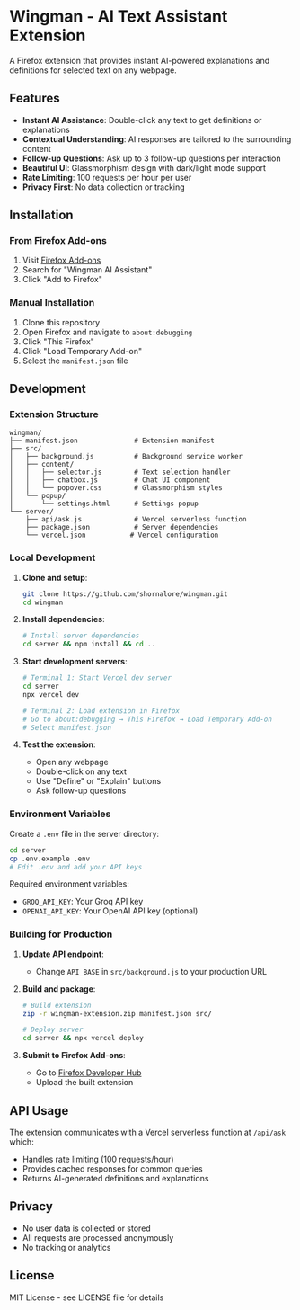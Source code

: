 # Wingman - AI Text Assistant Extension

A Firefox extension that provides instant AI-powered explanations and definitions for selected text on any webpage.

## Features

- **Instant AI Assistance**: Double-click any text to get definitions or explanations
- **Contextual Understanding**: AI responses are tailored to the surrounding content
- **Follow-up Questions**: Ask up to 3 follow-up questions per interaction
- **Beautiful UI**: Glassmorphism design with dark/light mode support
- **Rate Limiting**: 100 requests per hour per user
- **Privacy First**: No data collection or tracking

## Installation

### From Firefox Add-ons
1. Visit [Firefox Add-ons](https://addons.mozilla.org)
2. Search for "Wingman AI Assistant"
3. Click "Add to Firefox"

### Manual Installation
1. Clone this repository
2. Open Firefox and navigate to `about:debugging`
3. Click "This Firefox"
4. Click "Load Temporary Add-on"
5. Select the `manifest.json` file

## Development

### Extension Structure
```
wingman/
├── manifest.json              # Extension manifest
├── src/
│   ├── background.js          # Background service worker
│   ├── content/
│   │   ├── selector.js        # Text selection handler
│   │   ├── chatbox.js         # Chat UI component
│   │   └── popover.css        # Glassmorphism styles
│   └── popup/
│       └── settings.html      # Settings popup
└── server/
    ├── api/ask.js             # Vercel serverless function
    ├── package.json           # Server dependencies
    └── vercel.json           # Vercel configuration
```

### Local Development

1. **Clone and setup**:
   ```bash
   git clone https://github.com/shornalore/wingman.git
   cd wingman
   ```

2. **Install dependencies**:
   ```bash
   # Install server dependencies
   cd server && npm install && cd ..
   ```

3. **Start development servers**:
   ```bash
   # Terminal 1: Start Vercel dev server
   cd server
   npx vercel dev

   # Terminal 2: Load extension in Firefox
   # Go to about:debugging → This Firefox → Load Temporary Add-on
   # Select manifest.json
   ```

4. **Test the extension**:
   - Open any webpage
   - Double-click on any text
   - Use "Define" or "Explain" buttons
   - Ask follow-up questions

### Environment Variables

Create a `.env` file in the server directory:
```bash
cd server
cp .env.example .env
# Edit .env and add your API keys
```

Required environment variables:
- `GROQ_API_KEY`: Your Groq API key
- `OPENAI_API_KEY`: Your OpenAI API key (optional)

### Building for Production

1. **Update API endpoint**:
   - Change `API_BASE` in `src/background.js` to your production URL

2. **Build and package**:
   ```bash
   # Build extension
   zip -r wingman-extension.zip manifest.json src/

   # Deploy server
   cd server && npx vercel deploy
   ```

3. **Submit to Firefox Add-ons**:
   - Go to [Firefox Developer Hub](https://addons.mozilla.org/developers/)
   - Upload the built extension

## API Usage

The extension communicates with a Vercel serverless function at `/api/ask` which:
- Handles rate limiting (100 requests/hour)
- Provides cached responses for common queries
- Returns AI-generated definitions and explanations

## Privacy

- No user data is collected or stored
- All requests are processed anonymously
- No tracking or analytics

## License

MIT License - see LICENSE file for details
